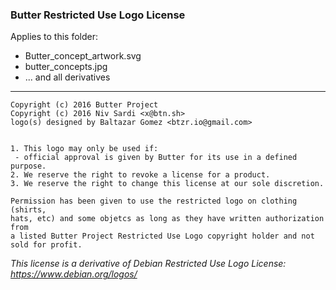 ### Butter Restricted Use Logo License

Applies to this folder: 
- Butter_concept_artwork.svg
- butter_concepts.jpg
- ... and all derivatives

----

    Copyright (c) 2016 Butter Project
    Copyright (c) 2016 Niv Sardi <x@btn.sh>
    logo(s) designed by Baltazar Gomez <btzr.io@gmail.com>


    1. This logo may only be used if:
     - official approval is given by Butter for its use in a defined purpose.
    2. We reserve the right to revoke a license for a product.
    3. We reserve the right to change this license at our sole discretion.

    Permission has been given to use the restricted logo on clothing (shirts,
    hats, etc) and some objetcs as long as they have written authorization from
    a listed Butter Project Restricted Use Logo copyright holder and not sold for profit.

_This license is a derivative of Debian Restricted Use Logo License: https://www.debian.org/logos/_